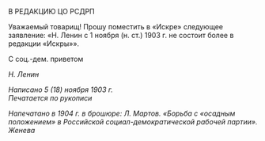 В РЕДАКЦИЮ ЦО РСДРП

Уважаемый товарищ! Прошу поместить в «Искре» следующее заявление: «Н. Ленин с 1 ноября (н. ст.) 1903 г. не состоит более в редакции «Искры»».

С соц.-дем. приветом

_Н. Ленин_

_Написано 5 (18) ноября 1903 г.                                                             Печатается по рукописи_

_Напечатано в 1904 г. в брошюре: Л. Мартов. «Борьба с «осадным положением» в Российской социал-демократической рабочей партии». Женева_